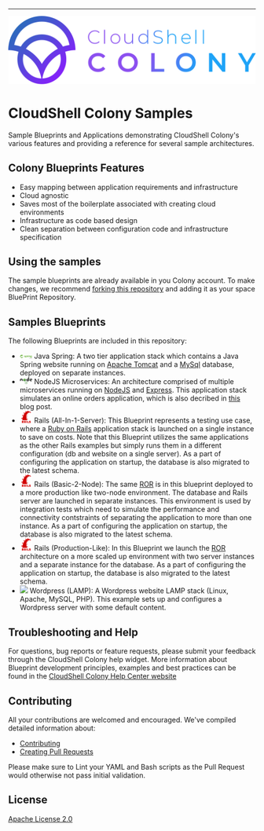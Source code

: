 ---
![logo](logo.png)

# CloudShell Colony Samples

Sample Blueprints and Applications demonstrating CloudShell Colony's various features and providing a reference for several sample architectures.

## Colony Blueprints Features

* Easy mapping between application requirements and infrastructure 
* Cloud agnostic 
* Saves most of the boilerplate associated with creating cloud environments 
* Infrastructure as code based design
* Clean separation between configuration code and infrastructure specification

## Using the samples

The sample blueprints are already available in you Colony account.
To make changes, we recommend [forking this repository](https://github.com/cloudshell-colony/samples/fork) and adding it as your space BluePrint Repository.

## Samples Blueprints

The following Blueprints are included in this repository:
* <img src="/images/spring.png" width="25"> Java Spring: A two tier application stack which contains a Java Spring website running on [Apache Tomcat](http://tomcat.apache.org/) and a [MySql](https://www.mysql.com/) database, deployed on separate instances.  
* <img src="/images/node.png" width="25"> NodeJS Microservices: An architecture comprised of multiple microservices running on [NodeJS](https://nodejs.org/) and [Express](https://expressjs.com/). This application stack simulates an online orders application, which is also decribed in [this](https://medium.com/quali-techblog/my-journey-into-microservices-with-kubernetes-b4c59f9adb83) blog post. 
* <img src="/images/rails.png" width="25"> Rails (All-In-1-Server): This Blueprint represents a testing use case, where a [Ruby on Rails](https://rubyonrails.org/) application stack is launched on a single instance to save on costs. Note that this Blueprint utilizes the same applications as the other Rails examples but simply runs them in a different configuration (db and website on a single server). As a part of configuring the application on startup, the database is also migrated to the latest schema.
* <img src="/images/rails.png" width="25"> Rails (Basic-2-Node): The same [ROR](https://rubyonrails.org/) is in this blueprint deployed to a more production like two-node environment. The database and Rails server are launched in separate instances. This environment is used by integration tests which need to simulate the performance and connectivity contstraints of separating the application to more than one instance. As a part of configuring the application on startup, the database is also migrated to the latest schema.
* <img src="/images/rails.png" width="25"> Rails (Production-Like): In this Blueprint we launch the [ROR](https://rubyonrails.org/) architecture on a more scaled up environment with two server instances and a separate instance for the database. As a part of configuring the application on startup, the database is also migrated to the latest schema.
* <img src="/images/wodpress.png" width="25"> Wordpress (LAMP): A Wordpress website LAMP stack (Linux, Apache, MySQL, PHP). This example sets up and configures a Wordpress server with some default content.  

## Troubleshooting and Help

For questions, bug reports or feature requests, please submit your feedback through the CloudShell Colony help widget.
More information about Blueprint development principles, examples and best practices can be found in the [CloudShell Colony Help Center website](http://colonysupport.quali.com)


## Contributing


All your contributions are welcomed and encouraged.  We've compiled detailed information about:

* [Contributing](.github/contributing.md)
* [Creating Pull Requests](.github/pull_request_template.md)

Please make sure to Lint your YAML and Bash scripts as the Pull Request would otherwise not pass initial validation. 

## License
[Apache License 2.0](https://github.com/QualiSystems/shellfoundry/blob/master/LICENSE)
